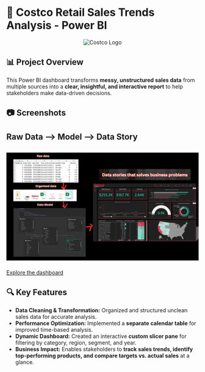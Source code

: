 

# 🛒 Costco Retail Sales Trends Analysis - Power BI  

<p align="center">
  <img src="(https://github.com/stevejobs27/costco_retail_project/blob/main/Costco%20Logo.png)" alt="Costco Logo" width="200"/>
</p>  

## 📊 Project Overview  
This Power BI dashboard transforms **messy, unstructured sales data** from multiple sources into a **clear, insightful, and interactive report** to help stakeholders make data-driven decisions.  

## 📷 Screenshots  
## Raw Data --> Model --> Data Story
![](https://github.com/stevejobs27/costco_retail_project/blob/main/etl.png) 
---
[Explore the dashboard](https://app.powerbi.com/view?r=eyJrIjoiMzBmODUwMmUtMDMzMC00OTUzLWE2MWMtYmUwZTJiODM3ZjJlIiwidCI6ImY3NDM5NmYzLTgwMTUtNGI3NC1iNDY4LWNkYTA0NTEzZDg0YyJ9)
 

## 🔍 Key Features  
- **Data Cleaning & Transformation:** Organized and structured unclean sales data for accurate analysis.  
- **Performance Optimization:** Implemented a **separate calendar table** for improved time-based analysis.  
- **Dynamic Dashboard:** Created an interactive **custom slicer pane** for filtering by category, region, segment, and year.  
- **Business Impact:** Enables stakeholders to **track sales trends, identify top-performing products, and compare targets vs. actual sales** at a glance.  

  
